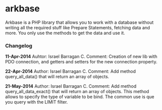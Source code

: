 arkbase
=======

Arkbase is a PHP library that allows you to work with a database without writing all the required stuff like Prepare Statements, fetching data and more. You only use the methods to get the data and use it.

### Changelog

**11-Apr-2014**
	Auhtor: Israel Barragan C.
	Comment: Creation of new lib with PDO connection, and getters and setters for the new connection property.
	
**22-Apr-2014**
    Author: Israel Barragan C.
    Comment: Add method query_all_data() that will return an array of objects.
    
**21-May-2014**
    Author: Israel Barragan C.
    Comment: Add method query_all_data_exact() that will return an array of objects. This method allows to specify the
     		 type of variable to be bind. The common use is que you query with the LIMIT filter.
